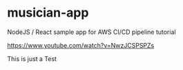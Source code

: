 # musician-app
NodeJS / React sample app for AWS CI/CD pipeline tutorial

https://www.youtube.com/watch?v=NwzJCSPSPZs

This is just a Test

